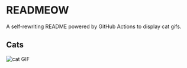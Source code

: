 # READMEOW

A self-rewriting README powered by GitHub Actions to display cat gifs.

## Cats

![cat GIF](https://media3.giphy.com/media/6byDVsPwzrz9K/200.gif?cid=9acd02day8mgiqtgrtxygw3zq42qaln49kliaousdbahj5ng&ep=v1_gifs_search&rid=200.gif&ct=g)
